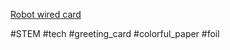 [Robot wired card](https://www.facebook.com/reel/707179071178791)

#STEM #tech #greeting_card #colorful_paper #foil 